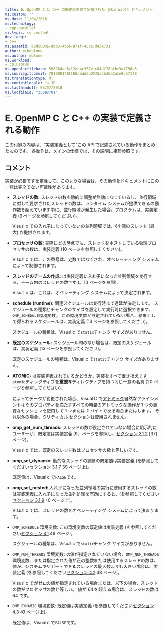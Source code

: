 ```yaml
---
title: E. OpenMP C と C++ の動作の実装で定義された |Microsoft ドキュメント
ms.custom: ''
ms.date: 11/04/2016
ms.technology:
- cpp-parallel
ms.topic: conceptual
dev_langs:
- C++
ms.assetid: b8d660ca-9bb3-4b6b-87af-45c67d43a731
author: mikeblome
ms.author: mblome
ms.workload:
- cplusplus
ms.openlocfilehash: 598964ec6a12ac4c357efc04df78bfbe3af798a5
ms.sourcegitcommit: 7019081488f68abdd5b2935a3b36e2a5e8c571f8
ms.translationtype: MT
ms.contentlocale: ja-JP
ms.lasthandoff: 05/07/2018
ms.locfileid: "33688701"
---
```

# <a name="e-implementation-defined-behaviors-in-openmp-cc"></a>E. OpenMP C と C++ の実装で定義される動作
この付録の内容は、"実装定義として"この API で記述されている動作をまとめたものです。  各動作は、メインの仕様では、その説明に相互参照です。  
  
## <a name="remarks"></a>コメント  
 実装が必要ですを定義して、このような場合は、その動作をドキュメントにこの一覧は完全でない可能性があります。  
  
-   **スレッドの数:** スレッドの数を動的に調整が無効になっているし、並行領域に対して要求されたスレッドの数は、ランタイム システムが提供できるの動作数を超えています中に、並行領域が発生した場合。プログラムは、実装定義 (9 ページを参照してください)。  
  
     Visual c での入れ子になっていないの並列領域では、64 個のスレッド (最大) が提供されます。  
  
-   **プロセッサの数:** 実際にどの時点でも、スレッドをホストしている物理プロセッサの数は、実装定義 (10 ページを参照してください)。  
  
     Visual c では、この番号は、定数ではなくされ、オペレーティング システムによって制御されます。  
  
-   **スレッドのチームの作成:** は実装定義に入れ子になった並列領域を実行する、チーム内のスレッドの数です (。10 ページを参照)。  
  
     Visual c は、これは、オペレーティング システムによって決定されます。  
  
-   **schedule (runtime):** 関連スケジュールは実行時まで遅延が決定します。 スケジュールの種類とチャンクのサイズを設定して実行時に選択できます、`OMP_SCHEDULE`環境変数。 この環境変数が設定されていない場合、結果として得られるスケジュールは、実装定義 (13 ページを参照してください)。  
  
     スケジュールの種類は、Visual c で`static`チャンク サイズがありません。  
  
-   **既定のスケジュール:** スケジュール句のない場合は、既定のスケジュールは、実装定義 (13 ページを参照してください)。  
  
     既定のスケジュールの種類は、Visual c で`static`チャンク サイズがありません。  
  
-   **ATOMIC:** は実装定義されているかどうか、実装をすべて置き換えます`atomic`ディレクティブを**重要な**ディレクティブを持つ同じ一意の名前 (20 ページを参照してください)。  
  
     によってデータが変更された場合、Visual C で[アトミック](../../parallel/openmp/reference/atomic.md)自然なアラインメントはそのプロパティを満たすすべての時間のアトミックな操作が 1 つの重要なセクションを使用して 1 つまたは 2 バイトである場合またはします。 それ以外の場合、クリティカル セクションは使用されません。  
  
-   **omp_get_num_threads:** スレッドの数が設定されていない場合に明示的にユーザーが、既定値は実装定義 (9、ページを参照し、[セクション 3.1.2](../../parallel/openmp/3-1-2-omp-get-num-threads-function.md) [37] ページ)。  
  
     Visual c では、既定のスレッド数はプロセッサの数と等しいです。  
  
-   **omp_set_dynamic:** 動的なスレッドの調整の既定値は実装定義 (を参照してください[セクション 3.1.7](../../parallel/openmp/3-1-7-omp-set-dynamic-function.md) 39 ページ上)。  
  
     既定値は、Visual c で`FALSE`です。  
  
-   **omp_set_nested:** 入れ子になった並列領域の実行に使用するスレッドの数は実装定義に入れ子になった並列処理を有効にすると、(を参照してください[セクション 3.1.9](../../parallel/openmp/3-1-9-omp-set-nested-function.md) 40 ページ上)。  
  
     Visual c では、スレッドの数をオペレーティング システムによって決まります。  
  
-   `OMP_SCHEDULE` 環境変数: この環境変数の既定値は実装定義 (を参照してください[セクション 4.1](../../parallel/openmp/4-1-omp-schedule.md) 48 ページ)。  
  
     スケジュールの種類は、Visual c で`static`チャンク サイズがありません。  
  
-   `OMP_NUM_THREADS` 環境変数: の値が指定されていない場合、`OMP_NUM_THREADS`環境変数、または指定された値が正の整数または使用するスレッドの数は、値が、システムでサポートできるスレッドの最大数よりも大きい場合は、実装定義 (を参照してください[セクション 4.2](../../parallel/openmp/4-2-omp-num-threads.md) 48 ページ)。  
  
     Visual c でがゼロの値が指定されている場合または、以下の場合、スレッドの数がプロセッサの数と等しい。  値が 64 を超える場合は、スレッドの数は 64 です。  
  
-   `OMP_DYNAMIC` 環境変数: 既定値は実装定義 (を参照してください[セクション 4.3](../../parallel/openmp/4-3-omp-dynamic.md) 49 ページ上)。  
  
     既定値は、Visual c で`FALSE`です。